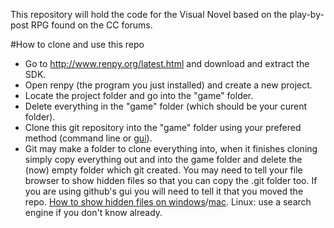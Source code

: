 This repository will hold the code for the Visual Novel based on the play-by-post RPG found on the CC forums.

#How to clone and use this repo
* Go to http://www.renpy.org/latest.html and download and extract the SDK.
* Open renpy (the program you just installed) and create a new project.
* Locate the project folder and go into the "game" folder.
* Delete everything in the "game" folder (which should be your curent folder).
* Clone this git repository into the "game" folder using your prefered method (command line or [gui](https://desktop.github.com/)).
* Git may make a folder to clone everything into, when it finishes cloning simply copy everything out and into the game folder and delete the (now) empty folder which git created. You may need to tell your file browser to show hidden files so that you can copy the .git folder too. If you are using github's gui you will need to tell it that you moved the repo. [How to show hidden files on windows](http://windows.microsoft.com/en-gb/windows/show-hidden-files#show-hidden-files=windows-7)/[mac](http://ianlunn.co.uk/articles/quickly-showhide-hidden-files-mac-os-x-mavericks/). Linux: use a search engine if you don't know already.
